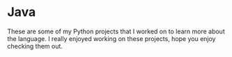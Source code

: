 # Java
These are some of my Python projects that I worked on to learn more about the language. 
I really enjoyed working on these projects, hope you enjoy checking them out.
